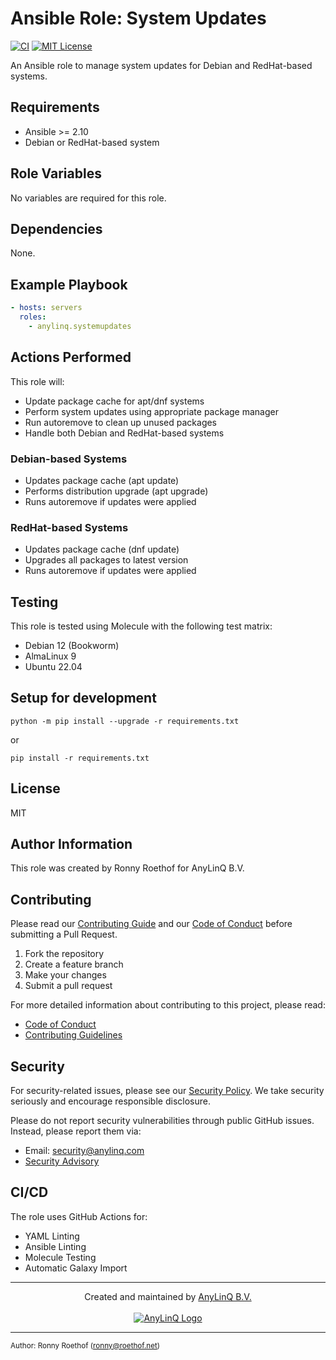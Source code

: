 # Ansible Role: System Updates

[![CI](https://github.com/AnyLinQ-B-V/ansible-role-systemupdates/actions/workflows/ci.yml/badge.svg?branch=main)](https://github.com/AnyLinQ-B-V/ansible-role-systemupdates/actions/workflows/ci.yml)
[![MIT License](http://img.shields.io/badge/license-MIT-blue.svg?style=flat)](LICENSE)

An Ansible role to manage system updates for Debian and RedHat-based systems.

## Requirements

- Ansible >= 2.10
- Debian or RedHat-based system

## Role Variables

No variables are required for this role.

## Dependencies

None.

## Example Playbook

```yaml
- hosts: servers
  roles:
    - anylinq.systemupdates
```

## Actions Performed

This role will:

- Update package cache for apt/dnf systems
- Perform system updates using appropriate package manager
- Run autoremove to clean up unused packages
- Handle both Debian and RedHat-based systems

### Debian-based Systems
- Updates package cache (apt update)
- Performs distribution upgrade (apt upgrade)
- Runs autoremove if updates were applied

### RedHat-based Systems
- Updates package cache (dnf update)
- Upgrades all packages to latest version
- Runs autoremove if updates were applied

## Testing

This role is tested using Molecule with the following test matrix:

- Debian 12 (Bookworm)
- AlmaLinux 9
- Ubuntu 22.04

## Setup for development

```python -m pip install --upgrade -r requirements.txt```

or

```pip install -r requirements.txt```

## License

MIT

## Author Information

This role was created by Ronny Roethof for AnyLinQ B.V.

## Contributing

Please read our [Contributing Guide](CONTRIBUTING.md) and our [Code of Conduct](CODE_OF_CONDUCT.md) before submitting a Pull Request.

1. Fork the repository
2. Create a feature branch
3. Make your changes
4. Submit a pull request

For more detailed information about contributing to this project, please read:
- [Code of Conduct](CODE_OF_CONDUCT.md)
- [Contributing Guidelines](CONTRIBUTING.md)

## Security

For security-related issues, please see our [Security Policy](SECURITY.md). We take security seriously and encourage responsible disclosure.

Please do not report security vulnerabilities through public GitHub issues. Instead, please report them via:
- Email: security@anylinq.com
- [Security Advisory](https://github.com/AnyLinQ-B-V/ansible-role-systemupdates/security/advisories/new)

## CI/CD

The role uses GitHub Actions for:
- YAML Linting
- Ansible Linting
- Molecule Testing
- Automatic Galaxy Import

---

<div align="center">
Created and maintained by <a href="https://www.anylinq.com">AnyLinQ B.V.</a><br/><br/>
<a href="https://www.anylinq.com"><img src="https://anylinq.com/hs-fs/hubfs/logo-(1).png?width=164&height=69&name=logo-(1).png" alt="AnyLinQ Logo"/></a>
</div>

---

<sub>Author: Ronny Roethof (<a href="mailto:ronny@roethof.net">ronny@roethof.net</a>)</sub>
